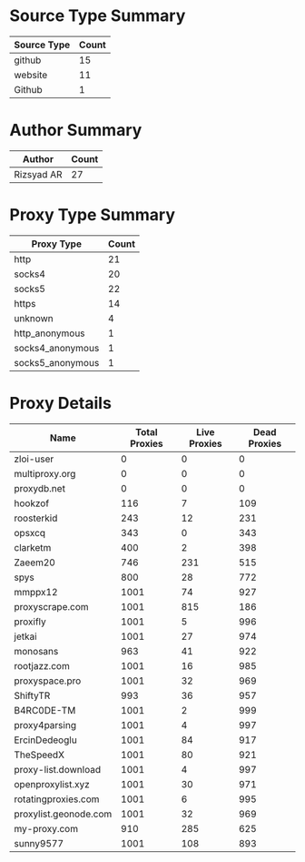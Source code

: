 # Source Type Summary

| Source Type | Count |
|-------------|-------|
| github | 15 |
| website | 11 |
| Github | 1 |


# Author Summary

| Author | Count |
|--------|-------|
| Rizsyad AR | 27 |


# Proxy Type Summary

| Proxy Type | Count |
|------------|-------|
| http | 21 |
| socks4 | 20 |
| socks5 | 22 |
| https | 14 |
| unknown | 4 |
| http_anonymous | 1 |
| socks4_anonymous | 1 |
| socks5_anonymous | 1 |


# Proxy Details

| Name | Total Proxies | Live Proxies | Dead Proxies |
|------|---------------|--------------|---------------|
| zloi-user | 0 | 0 | 0 |
| multiproxy.org | 0 | 0 | 0 |
| proxydb.net | 0 | 0 | 0 |
| hookzof | 116 | 7 | 109 |
| roosterkid | 243 | 12 | 231 |
| opsxcq | 343 | 0 | 343 |
| clarketm | 400 | 2 | 398 |
| Zaeem20 | 746 | 231 | 515 |
| spys | 800 | 28 | 772 |
| mmppx12 | 1001 | 74 | 927 |
| proxyscrape.com | 1001 | 815 | 186 |
| proxifly | 1001 | 5 | 996 |
| jetkai | 1001 | 27 | 974 |
| monosans | 963 | 41 | 922 |
| rootjazz.com | 1001 | 16 | 985 |
| proxyspace.pro | 1001 | 32 | 969 |
| ShiftyTR | 993 | 36 | 957 |
| B4RC0DE-TM | 1001 | 2 | 999 |
| proxy4parsing | 1001 | 4 | 997 |
| ErcinDedeoglu | 1001 | 84 | 917 |
| TheSpeedX | 1001 | 80 | 921 |
| proxy-list.download | 1001 | 4 | 997 |
| openproxylist.xyz | 1001 | 30 | 971 |
| rotatingproxies.com | 1001 | 6 | 995 |
| proxylist.geonode.com | 1001 | 32 | 969 |
| my-proxy.com | 910 | 285 | 625 |
| sunny9577 | 1001 | 108 | 893 |
